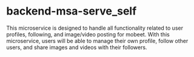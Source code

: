 # backend-msa-serve_self
 This microservice is designed to handle all functionality related to user profiles, following, and image/video posting for mobeet. With this microservice, users will be able to manage their own profile, follow other users, and share images and videos with their followers.
